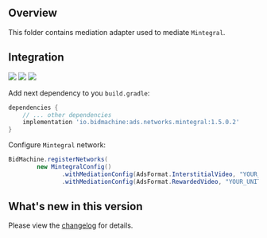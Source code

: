 ## Overview

This folder contains mediation adapter used to mediate `Mintegral`.

## Integration

[<img src="https://img.shields.io/badge/Min%20SDK%20version-1.5.0-brightgreen">](https://github.com/bidmachine/BidMachine-Android-SDK)
[<img src="https://img.shields.io/badge/Network%20Adapter%20version-1.5.0.2-brightgreen">](https://artifactory.bidmachine.io/bidmachine/io/bidmachine/ads.networks.mintegral/1.5.0.2/)
[<img src="https://img.shields.io/badge/Network%20version-9.13.5-blue">](http://cdn-adn.rayjump.com/cdn-adn/v2/markdown_v2/index.html?file=sdk-m_sdk-android&lang=en)

Add next dependency to you `build.gradle`:

```groovy
dependencies {
    // ... other dependencies
    implementation 'io.bidmachine:ads.networks.mintegral:1.5.0.2'
}
```

Configure `Mintegral` network:

```java
BidMachine.registerNetworks(
        new MintegralConfig()
               .withMediationConfig(AdsFormat.InterstitialVideo, "YOUR_UNIT_ID")
               .withMediationConfig(AdsFormat.RewardedVideo, "YOUR_UNIT_ID", "YOUR_REWARD_ID");
```

## What's new in this version

Please view the [changelog](CHANGELOG.md) for details.